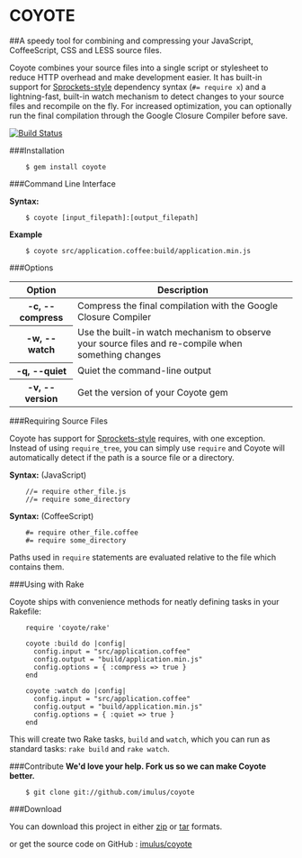 COYOTE
=============


##A speedy tool for combining and compressing your JavaScript, CoffeeScript, CSS and LESS source files.

Coyote combines your source files into a single script or stylesheet to reduce HTTP overhead and make development easier. It has built-in support for <a href="https://github.com/sstephenson/sprockets">Sprockets-style</a> dependency syntax (`#= require x`) and a lightning-fast, built-in watch mechanism to detect changes to your source files and recompile on the fly. For increased optimization, you can optionally run the final compilation through the Google Closure Compiler before save.

[![Build Status](https://secure.travis-ci.org/imulus/coyote.png)](http://travis-ci.org/imulus/coyote)


###Installation

		$ gem install coyote



###Command Line Interface

**Syntax:**

		$ coyote [input_filepath]:[output_filepath]

**Example**

		$ coyote src/application.coffee:build/application.min.js



###Options

<table>
	<thead>
		<th>Option</th>
		<th>Description</th>
	</thead>
	<tbody>
		<tr>
			<th>-c, --compress</th>
			<td>Compress the final compilation with the Google Closure Compiler</td>
		</tr>
		<tr>
			<th>-w, --watch</th>
			<td>Use the built-in watch mechanism to observe your source files and re-compile when something changes</td>
		</tr>
		<tr>
			<th>-q, --quiet</th>
			<td>Quiet the command-line output</td>
		</tr>
		<tr>
			<th>-v, --version</th>
			<td>Get the version of your Coyote gem</td>
		</tr>
	</tbody>
</table>            



###Requiring Source Files

Coyote has support for [Sprockets-style](https://github.com/sstephenson/sprockets) requires, with one exception. Instead of using `require_tree`, you can simply use `require` and Coyote will automatically detect if the path is a source file or a directory.


**Syntax:** (JavaScript)

		//= require other_file.js
		//= require some_directory

**Syntax:** (CoffeeScript)

		#= require other_file.coffee
		#= require some_directory

Paths used in `require` statements are evaluated relative to the file which contains them.


###Using with Rake

Coyote ships with convenience methods for neatly defining tasks in your Rakefile:


		require 'coyote/rake'

		coyote :build do |config|
		  config.input = "src/application.coffee"
		  config.output = "build/application.min.js"
		  config.options = { :compress => true }
		end 

		coyote :watch do |config|
		  config.input = "src/application.coffee"
		  config.output = "build/application.min.js"
		  config.options = { :quiet => true }
		end


This will create two Rake tasks, `build` and `watch`, which you can run as standard tasks: `rake build` and `rake watch`.


###Contribute
**We'd love your help. Fork us so we can make Coyote better.**

		$ git clone git://github.com/imulus/coyote


###Download

You can download this project in either
[zip](http://github.com/imulus/coyote/zipball/master) or [tar](http://github.com/imulus/coyote/tarball/master) formats.

or get the source code on GitHub : [imulus/coyote](http://github.com/imulus/coyote)



